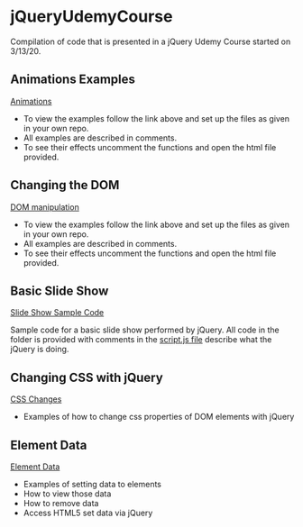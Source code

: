 # jQueryUdemyCourse
Compilation of code that is presented in a jQuery Udemy Course started on 3/13/20.

## Animations Examples
[Animations](https://github.com/RevYolution/jQueryUdemyCourse/tree/master/Animations/effect_animations)

- To view the examples follow the link above and set up the files as given in your own repo. 
- All examples are described in comments. 
- To see their effects uncomment the functions and open the html file provided.

## Changing the DOM
[DOM manipulation](https://github.com/RevYolution/jQueryUdemyCourse/tree/master/manipulating_DOM)

- To view the examples follow the link above and set up the files as given in your own repo. 
- All examples are described in comments. 
- To see their effects uncomment the functions and open the html file provided.

## Basic Slide Show 
[Slide Show Sample Code](https://github.com/RevYolution/jQueryUdemyCourse/tree/master/Animations/slideShow)

Sample code for a basic slide show performed by jQuery. All code in the folder is provided with comments in the [script.js file](https://github.com/RevYolution/jQueryUdemyCourse/blob/master/slideShow/js/script.js) describe what the jQuery is doing. 

## Changing CSS with jQuery
[CSS Changes](https://github.com/RevYolution/jQueryUdemyCourse/tree/master/changingCSS)
- Examples of how to change css properties of DOM elements with jQuery

## Element Data
[Element Data](https://github.com/RevYolution/jQueryUdemyCourse/tree/master/elementData)
- Examples of setting data to elements 
- How to view those data
- How to remove data
- Access HTML5 set data via jQuery
